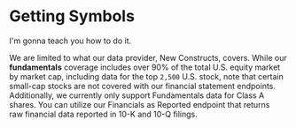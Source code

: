 # Getting Symbols

I'm gonna teach you how to do it.


We are limited to what our data provider, New Constructs, covers. While our **fundamentals** coverage includes over 90% of the total U.S. equity market by market cap, including data for the top `2,500` U.S. stock, note that certain small-cap stocks are not covered with our financial statement endpoints.
Additionally, we currently only support Fundamentals data for Class A shares. You can utilize our Financials as Reported endpoint that returns raw financial data reported in 10-K and 10-Q filings.
